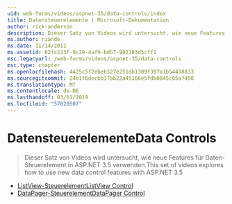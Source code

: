 ```yaml
---
uid: web-forms/videos/aspnet-35/data-controls/index
title: Datensteuerelemente | Microsoft-Dokumentation
author: rick-anderson
description: Dieser Satz von Videos wird untersucht, wie neue Features für Daten-Steuerelement in ASP.NET 3.5 verwenden.
ms.author: riande
ms.date: 11/14/2011
ms.assetid: 62fc223f-9c29-4af9-bdb7-902103d5cff1
msc.legacyurl: /web-forms/videos/aspnet-35/data-controls
msc.type: chapter
ms.openlocfilehash: 4425c5f2ebeb327e251db1309f397a1b54438833
ms.sourcegitcommit: 24b1f6decbb17bb22a45166e5fdb0845c65af498
ms.translationtype: MT
ms.contentlocale: de-DE
ms.lasthandoff: 03/01/2019
ms.locfileid: "57020507"
---
```

<a name="data-controls"></a><span data-ttu-id="c170f-103">Datensteuerelemente</span><span class="sxs-lookup"><span data-stu-id="c170f-103">Data Controls</span></span>
====================
> <span data-ttu-id="c170f-104">Dieser Satz von Videos wird untersucht, wie neue Features für Daten-Steuerelement in ASP.NET 3.5 verwenden.</span><span class="sxs-lookup"><span data-stu-id="c170f-104">This set of videos explores how to use new data control features with ASP.NET 3.5</span></span>


- [<span data-ttu-id="c170f-105">ListView-Steuerelement</span><span class="sxs-lookup"><span data-stu-id="c170f-105">ListView Control</span></span>](the-listview-control.md)
- [<span data-ttu-id="c170f-106">DataPager-Steuerelement</span><span class="sxs-lookup"><span data-stu-id="c170f-106">DataPager Control</span></span>](the-datapager-control.md)
